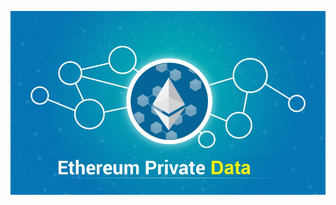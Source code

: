 [![](https://github.com/ethsecurityexamples/Accessing_Private_Data/blob/main/Ethereum-Private-Data.jpg)](https://github.com/ethsecurityexamples/Accessing_Private_Data/blob/main/Ethereum-Private-Data.jpg)